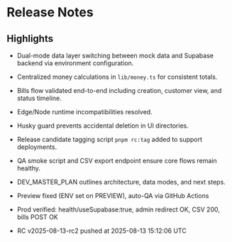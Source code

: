 # Release Notes

## Highlights

- Dual-mode data layer switching between mock data and Supabase backend via environment configuration.
- Centralized money calculations in `lib/money.ts` for consistent totals.
- Bills flow validated end-to-end including creation, customer view, and status timeline.
- Edge/Node runtime incompatibilities resolved.
- Husky guard prevents accidental deletion in UI directories.
- Release candidate tagging script `pnpm rc:tag` added to support deployments.
- QA smoke script and CSV export endpoint ensure core flows remain healthy.
- DEV_MASTER_PLAN outlines architecture, data modes, and next steps.

- Preview fixed (ENV set on PREVIEW), auto-QA via GitHub Actions
- Prod verified: health/useSupabase:true, admin redirect OK, CSV 200, bills POST OK
- RC v2025-08-13-rc2 pushed at 2025-08-13 15:12:06 UTC
